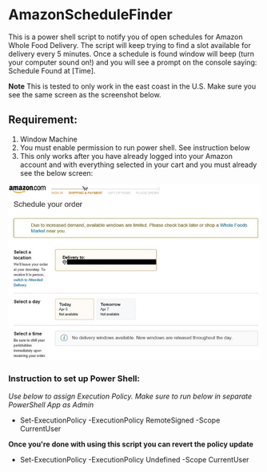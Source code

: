 # AmazonScheduleFinder
This is a power shell script to notify you of open schedules for Amazon Whole Food Delivery.  The script will keep trying to find a slot available for delivery every 5 minutes.  Once a schedule is found window will beep (turn your computer sound on!) and you will see a prompt on the console saying: Schedule Found at [Time].

**Note** This is tested to only work in the east coast in the U.S. Make sure you see the same screen as the screenshot below. 

## Requirement:
1. Window Machine
2. You must enable permission to run power shell.  See instruction below
3. This only works after you have already logged into your Amazon account and with everything selected in your cart and you must already see the below screen:

![alt tag](screen.jpg "Screen shot of check out")

### Instruction to set up Power Shell:
*Use below to assign Execution Policy.  Make sure to run below in separate PowerShell App as Admin*
 - Set-ExecutionPolicy -ExecutionPolicy RemoteSigned -Scope CurrentUser  


**Once you're done with using this script you can revert the policy update**
 - Set-ExecutionPolicy -ExecutionPolicy Undefined -Scope CurrentUser  
